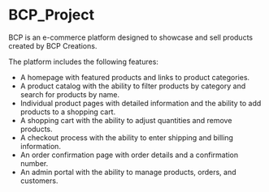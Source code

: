 # BCP_Project
BCP is an e-commerce platform designed to showcase and sell products created by BCP Creations.

The platform includes the following features:

+ A homepage with featured products and links to product categories.
+ A product catalog with the ability to filter products by category and search for products by name.
+ Individual product pages with detailed information and the ability to add products to a shopping cart.
+ A shopping cart with the ability to adjust quantities and remove products.
+ A checkout process with the ability to enter shipping and billing information.
+ An order confirmation page with order details and a confirmation number.
+ An admin portal with the ability to manage products, orders, and customers.
